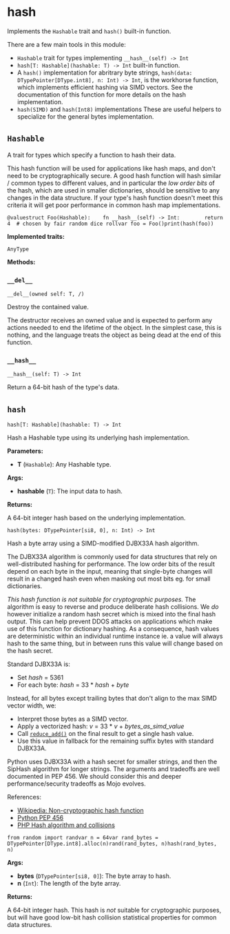 # hash

Implements the `Hashable` trait and `hash()` built-in function.

There are a few main tools in this module:

- `Hashable` trait for types implementing `__hash__(self) -> Int`
- `hash[T: Hashable](hashable: T) -> Int` built-in function.
- A `hash()` implementation for abritrary byte strings, `hash(data: DTypePointer[DType.int8], n: Int) -> Int`, is the workhorse function, which implements efficient hashing via SIMD vectors. See the documentation of this function for more details on the hash implementation.
- `hash(SIMD)` and `hash(Int8)` implementations These are useful helpers to specialize for the general bytes implementation.

## `Hashable`[​](https://docs.modular.com/mojo/stdlib/builtin/hash#hashable "Direct link to hashable")

A trait for types which specify a function to hash their data.

This hash function will be used for applications like hash maps, and don't need to be cryptographically secure. A good hash function will hash similar / common types to different values, and in particular the _low order bits_ of the hash, which are used in smaller dictionaries, should be sensitive to any changes in the data structure. If your type's hash function doesn't meet this criteria it will get poor performance in common hash map implementations.

```
@valuestruct Foo(Hashable):    fn __hash__(self) -> Int:        return 4  # chosen by fair random dice rollvar foo = Foo()print(hash(foo))
```

**Implemented traits:**

`AnyType`

**Methods:**

### `__del__`[​](https://docs.modular.com/mojo/stdlib/builtin/hash#__del__ "Direct link to __del__")

`__del__(owned self: T, /)`

Destroy the contained value.

The destructor receives an owned value and is expected to perform any actions needed to end the lifetime of the object. In the simplest case, this is nothing, and the language treats the object as being dead at the end of this function.

### `__hash__`[​](https://docs.modular.com/mojo/stdlib/builtin/hash#__hash__ "Direct link to __hash__")

`__hash__(self: T) -> Int`

Return a 64-bit hash of the type's data.

## `hash`[​](https://docs.modular.com/mojo/stdlib/builtin/hash#hash "Direct link to hash")

`hash[T: Hashable](hashable: T) -> Int`

Hash a Hashable type using its underlying hash implementation.

**Parameters:**

- ​**T** (`Hashable`): Any Hashable type.

**Args:**

- ​**hashable** (`T`): The input data to hash.

**Returns:**

A 64-bit integer hash based on the underlying implementation.

`hash(bytes: DTypePointer[si8, 0], n: Int) -> Int`

Hash a byte array using a SIMD-modified DJBX33A hash algorithm.

The DJBX33A algorithm is commonly used for data structures that rely on well-distributed hashing for performance. The low order bits of the result depend on each byte in the input, meaning that single-byte changes will result in a changed hash even when masking out most bits eg. for small dictionaries.

_This hash function is not suitable for cryptographic purposes._ The algorithm is easy to reverse and produce deliberate hash collisions. We _do_ however initialize a random hash secret which is mixed into the final hash output. This can help prevent DDOS attacks on applications which make use of this function for dictionary hashing. As a consequence, hash values are deterministic within an individual runtime instance ie. a value will always hash to the same thing, but in between runs this value will change based on the hash secret.

Standard DJBX33A is:

- Set _hash_ = 5361
- For each byte: _hash_ = 33 \* _hash_ + _byte_

Instead, for all bytes except trailing bytes that don't align to the max SIMD vector width, we:

- Interpret those bytes as a SIMD vector.
- Apply a vectorized hash: _v_ = 33 \* _v_ + _bytes\_as\_simd\_value_
- Call [`reduce_add()`](https://docs.modular.com/mojo/stdlib/builtin/simd.html#reduce_add) on the final result to get a single hash value.
- Use this value in fallback for the remaining suffix bytes with standard DJBX33A.

Python uses DJBX33A with a hash secret for smaller strings, and then the SipHash algorithm for longer strings. The arguments and tradeoffs are well documented in PEP 456. We should consider this and deeper performance/security tradeoffs as Mojo evolves.

References:

- [Wikipedia: Non-cryptographic hash function](https://en.wikipedia.org/wiki/Non-cryptographic_hash_function)
- [Python PEP 456](https://peps.python.org/pep-0456/)
- [PHP Hash algorithm and collisions](https://www.phpinternalsbook.com/php5/hashtables/hash_algorithm.html)

```
from random import randvar n = 64var rand_bytes = DTypePointer[DType.int8].alloc(n)rand(rand_bytes, n)hash(rand_bytes, n)
```

**Args:**

- ​**bytes** (`DTypePointer[si8, 0]`): The byte array to hash.
- ​**n** (`Int`): The length of the byte array.

**Returns:**

A 64-bit integer hash. This hash is _not_ suitable for cryptographic purposes, but will have good low-bit hash collision statistical properties for common data structures.